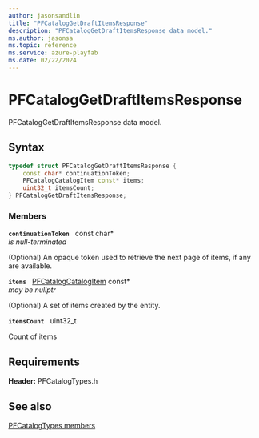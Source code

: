 ```yaml
---
author: jasonsandlin
title: "PFCatalogGetDraftItemsResponse"
description: "PFCatalogGetDraftItemsResponse data model."
ms.author: jasonsa
ms.topic: reference
ms.service: azure-playfab
ms.date: 02/22/2024
---
```


# PFCatalogGetDraftItemsResponse  

PFCatalogGetDraftItemsResponse data model.  

## Syntax  
  
```cpp
typedef struct PFCatalogGetDraftItemsResponse {  
    const char* continuationToken;  
    PFCatalogCatalogItem const* items;  
    uint32_t itemsCount;  
} PFCatalogGetDraftItemsResponse;  
```
  
### Members  
  
**`continuationToken`** &nbsp; const char*  
*is null-terminated*  
  
(Optional) An opaque token used to retrieve the next page of items, if any are available.
  
**`items`** &nbsp; [PFCatalogCatalogItem](pfcatalogcatalogitem.md) const*  
*may be nullptr*  
  
(Optional) A set of items created by the entity.
  
**`itemsCount`** &nbsp; uint32_t  
  
Count of items
  
  
## Requirements  
  
**Header:** PFCatalogTypes.h
  
## See also  
[PFCatalogTypes members](../pfcatalogtypes_members.md)  

  
  
